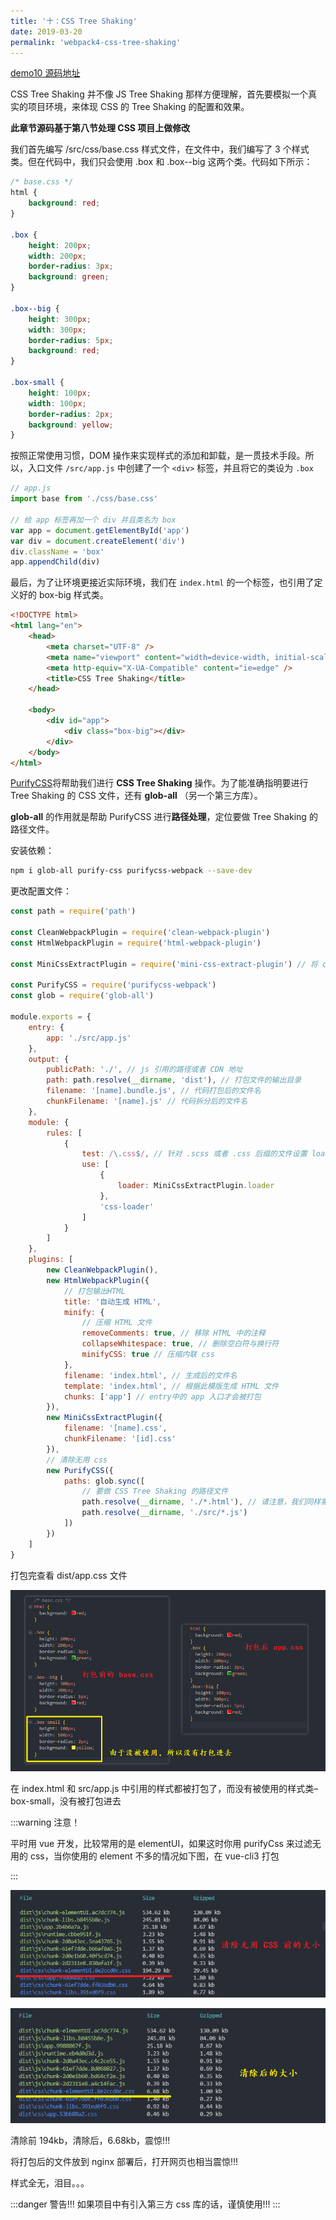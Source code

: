 ```yaml
---
title: '十：CSS Tree Shaking'
date: 2019-03-20
permalink: 'webpack4-css-tree-shaking'
---
```


[demo10 源码地址](https://github.com/ITxiaohao/webpack4-learn/tree/master/demo10)

CSS Tree Shaking 并不像 JS Tree Shaking 那样方便理解，首先要模拟一个真实的项目环境，来体现 CSS 的 Tree Shaking 的配置和效果。

**此章节源码基于第八节处理 CSS 项目上做修改**

我们首先编写 /src/css/base.css 样式文件，在文件中，我们编写了 3 个样式类。但在代码中，我们只会使用 .box 和 .box--big 这两个类。代码如下所示：

```css
/* base.css */
html {
	background: red;
}

.box {
	height: 200px;
	width: 200px;
	border-radius: 3px;
	background: green;
}

.box--big {
	height: 300px;
	width: 300px;
	border-radius: 5px;
	background: red;
}

.box-small {
	height: 100px;
	width: 100px;
	border-radius: 2px;
	background: yellow;
}
```

按照正常使用习惯，DOM 操作来实现样式的添加和卸载，是一贯技术手段。所以，入口文件 `/src/app.js` 中创建了一个 `<div>` 标签，并且将它的类设为 `.box`

```js
// app.js
import base from './css/base.css'

// 给 app 标签再加一个 div 并且类名为 box
var app = document.getElementById('app')
var div = document.createElement('div')
div.className = 'box'
app.appendChild(div)
```

最后，为了让环境更接近实际环境，我们在 `index.html` 的一个标签，也引用了定义好的 box-big 样式类。

```html
<!DOCTYPE html>
<html lang="en">
	<head>
		<meta charset="UTF-8" />
		<meta name="viewport" content="width=device-width, initial-scale=1.0" />
		<meta http-equiv="X-UA-Compatible" content="ie=edge" />
		<title>CSS Tree Shaking</title>
	</head>

	<body>
		<div id="app">
			<div class="box-big"></div>
		</div>
	</body>
</html>
```

[PurifyCSS](https://github.com/purifycss/purifycss)将帮助我们进行 **CSS Tree Shaking** 操作。为了能准确指明要进行 Tree Shaking 的 CSS 文件，还有 **glob-all** （另一个第三方库）。

**glob-all** 的作用就是帮助 PurifyCSS 进行**路径处理**，定位要做 Tree Shaking 的路径文件。

安装依赖：

```bash
npm i glob-all purify-css purifycss-webpack --save-dev
```

更改配置文件：

```js
const path = require('path')

const CleanWebpackPlugin = require('clean-webpack-plugin')
const HtmlWebpackPlugin = require('html-webpack-plugin')

const MiniCssExtractPlugin = require('mini-css-extract-plugin') // 将 css 单独打包成文件

const PurifyCSS = require('purifycss-webpack')
const glob = require('glob-all')

module.exports = {
	entry: {
		app: './src/app.js'
	},
	output: {
		publicPath: './', // js 引用的路径或者 CDN 地址
		path: path.resolve(__dirname, 'dist'), // 打包文件的输出目录
		filename: '[name].bundle.js', // 代码打包后的文件名
		chunkFilename: '[name].js' // 代码拆分后的文件名
	},
	module: {
		rules: [
			{
				test: /\.css$/, // 针对 .scss 或者 .css 后缀的文件设置 loader
				use: [
					{
						loader: MiniCssExtractPlugin.loader
					},
					'css-loader'
				]
			}
		]
	},
	plugins: [
		new CleanWebpackPlugin(),
		new HtmlWebpackPlugin({
			// 打包输出HTML
			title: '自动生成 HTML',
			minify: {
				// 压缩 HTML 文件
				removeComments: true, // 移除 HTML 中的注释
				collapseWhitespace: true, // 删除空白符与换行符
				minifyCSS: true // 压缩内联 css
			},
			filename: 'index.html', // 生成后的文件名
			template: 'index.html', // 根据此模版生成 HTML 文件
			chunks: ['app'] // entry中的 app 入口才会被打包
		}),
		new MiniCssExtractPlugin({
			filename: '[name].css',
			chunkFilename: '[id].css'
		}),
		// 清除无用 css
		new PurifyCSS({
			paths: glob.sync([
				// 要做 CSS Tree Shaking 的路径文件
				path.resolve(__dirname, './*.html'), // 请注意，我们同样需要对 html 文件进行 tree shaking
				path.resolve(__dirname, './src/*.js')
			])
		})
	]
}
```

打包完查看 dist/app.css 文件

![](https://raw.githubusercontent.com/ITxiaohao/blog-img/master/img/webpack/20190308111209.png)

在 index.html 和 src/app.js 中引用的样式都被打包了，而没有被使用的样式类–box-small，没有被打包进去

:::warning 注意！

平时用 vue 开发，比较常用的是 elementUI，如果这时你用 purifyCss 来过滤无用的 css，当你使用的 element 不多的情况如下图，在 vue-cli3 打包

:::

![](https://raw.githubusercontent.com/ITxiaohao/blog-img/master/img/webpack/20190308135219.png)

![](https://raw.githubusercontent.com/ITxiaohao/blog-img/master/img/webpack/20190308135241.png)

清除前 194kb，清除后，6.68kb，震惊!!!

将打包后的文件放到 nginx 部署后，打开网页也相当震惊!!!

样式全无，泪目。。。

:::danger 警告!!!
如果项目中有引入第三方 css 库的话，谨慎使用!!!
:::
